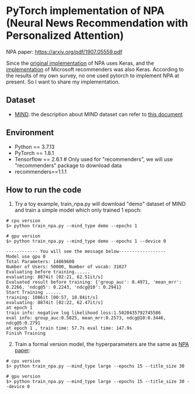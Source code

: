 # PyTorch implementation of NPA (Neural News Recommendation with Personalized Attention)

NPA paper: https://arxiv.org/pdf/1907.05559.pdf

Since the [original implementation](https://github.com/wuch15/KDD-NPA) of NPA uses Keras, and the [implementation](https://github.com/microsoft/recommenders/blob/main/recommenders/models/newsrec/models/npa.py) of Microsoft recommenders was also Keras. According to the results of my own survey, no one used pytorch to implement NPA at present.
So I want to share my implementation.

## Dataset
- [MIND](https://msnews.github.io/): the description about MIND dataset can refer to [this document](https://github.com/msnews/msnews.github.io/blob/master/assets/doc/introduction.md)

## Environment
- Python == 3.7.13
- PyTorch == 1.8.1
- Tensorflow == 2.6.1  # Only used for "recommenders", we will use "recommenders" package to download data
- recommenders==1.1.1

## How to run the code
1. Try a toy example, train_npa.py will download "demo" dataset of MIND and train a simple model which only trained 1 epoch:
```commandline
# cpu version
$> python train_npa.py --mind_type demo --epochs 1

# gpu version
$> python train_npa.py --mind_type demo --epochs 1 --device 0

------------ You will see the message below------------------
Model use gpu 0
Total Parameters: 14869600
Number of Users: 50000, Number of vocab: 31027
Evaluating before training......
evaluating: 8874it [02:21, 62.51it/s]
Evaluated result before training: {'group_auc': 0.4971, 'mean_mrr': 0.2266, 'ndcg@5': 0.2243, 'ndcg@10': 0.2941}
Start Training ......
training: 1086it [00:57, 18.84it/s]
evaluating: 8874it [02:22, 62.47it/s]
at epoch 1
train info: negative log likelihood loss:1.5020435792745586
eval info: group_auc:0.5825, mean_mrr:0.2573, ndcg@10:0.3446, ndcg@5:0.2791
at epoch 1 , train time: 57.7s eval time: 147.9s
Finish Training
```


2. Train a formal version model, the hyperparameters are the same as [NPA paper](https://arxiv.org/pdf/1907.05559.pdf):
```commandline
# cpu version
$> python train_npa.py --mind_type large --epochs 15 --title_size 30

# gpu version
$> python train_npa.py --mind_type large --epochs 15 --title_size 30 --device 0
```